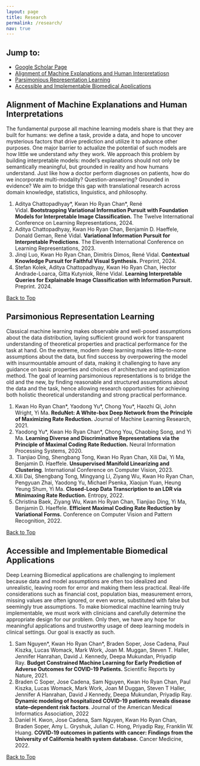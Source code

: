```yaml
---
layout: page
title: Research
permalink: /research/
nav: true
---
```


## Jump to: 
- [Google Scholar Page](https://scholar.google.com/citations?user=DBXWBqcAAAAJ&hl=en&oi=ao)
- [Alignment of Machine Explanations and Human Interpretatiosn](#alignment-of-machine-explanations-and-human-interpretations)
- [Parsimonious Representation Learning](#parsimonious-representation-learning)
- [Accessible and Implementable Biomedical Applications](#accessible-and-implementable-biomedical-applications)

## Alignment of Machine Explanations and Human Interpretations

The fundamental purpose all machine learning models share is that they are built for humans: we define a task, provide a data, and hope to uncover mysterious factors that drive prediction and utilize it to advance other purposes. One major barrier to actualize the potential of such models are how little we understand *why* they work. We approach this problem by building interpretable models: model’s explanations should not only be semantically meaningful, but grounded in reality and how humans understand. Just like how a doctor perform diagnoses on patients, how do we incorporate multi-modality? Question-answering? Grounded in evidence? We aim to bridge this gap with translational research across domain knowledge, statistics, linguistics, and philosophy. 

1. Aditya Chattopadhyay\*, Kwan Ho Ryan Chan\*, René Vidal. **Bootstrapping Variational Information Pursuit with Foundation Models for Interpretable Image Classification.** The Twelve International Conference on Learning Representations, 2024.
2. Aditya Chattopadhyay, Kwan Ho Ryan Chan, Benjamin D. Haeffele, Donald Geman, René Vidal. **Variational Information Pursuit for Interpretable Predictions**. The Eleventh International Conference on Learning Representations, 2023.
3. Jinqi Luo, Kwan Ho Ryan Chan, Dimitris Dimos, René Vidal. **Contextual Knowledge Pursuit for Faithful Visual Synthesis.** Preprint, 2024. 
4. Stefan Kolek, Aditya Chattopadhyay, Kwan Ho Ryan Chan, Hector Andrade-Loarca, Gitta Kutyniok, Réne Vidal. **Learning Interpretable Queries for Explainable Image Classification with Information Pursuit.** Preprint. 2024.

[Back to Top](#jump-to)

## Parsimonious Representation Learning

Classical machine learning makes observable and well-posed assumptions about the data distribution, laying sufficient ground work for transparent understanding of theoretical properties and practical performance for the task at hand.  On the extreme, modern deep learning makes little-to-none assumptions about the data, but find success by overpowering the model with insurmountable amount of data, making it challenging to have any guidance on basic properties and choices of architecture and optimization method. The goal of learning parsimonious representations is to bridge the old and the new, by finding reasonable and structured assumptions about the data and the task, hence allowing research opportunities for achieving both holistic theoretical understanding and strong practical performance.

1. Kwan Ho Ryan Chan\*, Yaodong Yu\*, Chong You*, Haozhi Qi, John Wright, Yi Ma. **ReduNet: A White-box Deep Network from the Principle of Maximizing Rate Reduction.** Journal of Machine Learning Research, 2021.
2. Yaodong Yu\*, Kwan Ho Ryan Chan\*, Chong You, Chaobing Song, and Yi Ma. **Learning Diverse and Discriminative Representations via the Principle of Maximal Coding Rate Reduction.** Neural Information Processing Systems, 2020. 
3.  Tianjiao Ding, Shengbang Tong, Kwan Ho Ryan Chan, Xili Dai, Yi Ma, Benjamin D. Haeffele. **Unsupervised Manifold Linearizing and Clustering**. International Conference on Computer Vision, 2023.
4. Xili Dai, Shengbang Tong, Mingyang Li, Ziyang Wu, Kwan Ho Ryan Chan, Pengyuan Zhai, Yaodong Yu, Michael Psenka, Xiaojun Yuan, Heung Yeung Shum, Yi Ma. **Closed-Loop Data Transcription to an LDR via Minimaxing Rate Reduction.** Entropy, 2022.
5. Christina Baek, Ziyang Wu, Kwan Ho Ryan Chan, Tianjiao Ding, Yi Ma, Benjamin D. Haeffele. **Efficient Maximal Coding Rate Reduction by Variational Forms.** Conference on Computer Vision and Pattern Recognition, 2022.

[Back to Top](#jump-to)

## Accessible and Implementable Biomedical Applications

Deep Learning Biomedical applications are challenging to implement because data and model assumptions are often too idealized and unrealistic, leaving room for error and making them less practical. Real-life considerations such as financial cost, population bias, measurement errors, missing values are often ignored, or even worse, substituted with false but seemingly true assumptions. To make biomedical machine learning truly implementable, we must work with clinicians and carefully determine the appropriate design for our problem. Only then, we have any hope for meaningful applications and trustworthy usage of deep learning models in clinical settings. Our goal is exactly as such. 

1. Sam Nguyen\*, Kwan Ho Ryan Chan\*, Braden Soper, Jose Cadena, Paul Kiszka, Lucas Womack, Mark Work, Joan M. Muggan, Steven T. Haller, Jennifer Hanrahan, David J. Kennedy, Deepa Mukundan, Priyadip Ray. **Budget Constrained Machine Learning for Early Prediction of Adverse Outcomes for COVID-19 Patients.** Scientific Reports by Nature, 2021.
2. Braden C Soper, Jose Cadena, Sam Nguyen, Kwan Ho Ryan Chan, Paul Kiszka, Lucas Womack, Mark Work, Joan M Duggan, Steven T Haller, Jennifer A Hanrahan, David J Kennedy, Deepa Mukundan, Priyadip Ray. **Dynamic modeling of hospitalized COVID-19 patients reveals disease state–dependent risk factors**. Journal of the American Medical Informatics Association, 2022
3. Daniel H. Kwon, Jose Cadena, Sam Nguyen, Kwan Ho Ryan Chan, Braden Soper, Amy L. Gryshuk, Julian C. Hong, Priyadip Ray, Franklin W. Huang. **COVID‐19 outcomes in patients with cancer: Findings from the University of California health system database.** Cancer Medicine, 2022.
   
[Back to Top](#jump-to)